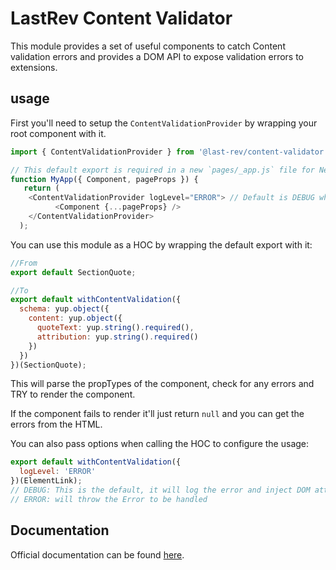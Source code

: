 # LastRev Content Validator

This module provides a set of useful components to catch Content validation errors and provides a DOM API to expose validation errors to extensions.

## usage

First you'll need to setup the `ContentValidationProvider` by wrapping your root component with it.

```javascript
import { ContentValidationProvider } from '@last-rev/content-validator';

// This default export is required in a new `pages/_app.js` file for Next.js.
function MyApp({ Component, pageProps }) {
   return (
    <ContentValidationProvider logLevel="ERROR"> // Default is DEBUG which only logs the errors
          <Component {...pageProps} />
    </ContentValidationProvider>
  );
```

You can use this module as a HOC by wrapping the default export with it:

```javascript
//From
export default SectionQuote;

//To
export default withContentValidation({
  schema: yup.object({
    content: yup.object({
      quoteText: yup.string().required(),
      attribution: yup.string().required()
    })
  })
})(SectionQuote);
```

This will parse the propTypes of the component, check for any errors and TRY to render the component.

If the component fails to render it'll just return `null` and you can get the errors from the HTML.

You can also pass options when calling the HOC to configure the usage:

```javascript
export default withContentValidation({
  logLevel: 'ERROR'
})(ElementLink);
// DEBUG: This is the default, it will log the error and inject DOM attributes
// ERROR: will throw the Error to be handled
```

## Documentation

Official documentation can be found [here](https://last-rev-llc.github.io/lastrev-content-validator/index.html).
